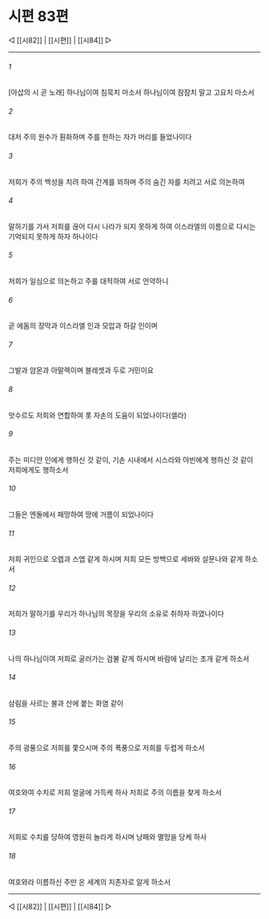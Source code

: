 ﻿# 시편 83편

◁ [[시82]] | [[시편]] | [[시84]] ▷
***

###### 1
[아삽의 시 곧 노래] 하나님이여 침묵치 마소서 하나님이여 잠잠치 말고 고요치 마소서

###### 2
대저 주의 원수가 훤화하며 주를 한하는 자가 머리를 들었나이다

###### 3
저희가 주의 백성을 치려 하여 간계를 꾀하며 주의 숨긴 자를 치려고 서로 의논하여

###### 4
말하기를 가서 저희를 끊어 다시 나라가 되지 못하게 하여 이스라엘의 이름으로 다시는 기억되지 못하게 하자 하나이다

###### 5
저희가 일심으로 의논하고 주를 대적하여 서로 언약하니

###### 6
곧 에돔의 장막과 이스라엘 인과 모압과 하갈 인이며

###### 7
그발과 암몬과 아말렉이며 블레셋과 두로 거민이요

###### 8
앗수르도 저희와 연합하여 롯 자손의 도움이 되었나이다(셀라)

###### 9
주는 미디안 인에게 행하신 것 같이, 기손 시내에서 시스라와 야빈에게 행하신 것 같이 저희에게도 행하소서

###### 10
그들은 엔돌에서 패망하여 땅에 거름이 되었나이다

###### 11
저희 귀인으로 오렙과 스엡 같게 하시며 저희 모든 방백으로 세바와 살문나와 같게 하소서

###### 12
저희가 말하기를 우리가 하나님의 목장을 우리의 소유로 취하자 하였나이다

###### 13
나의 하나님이여 저희로 굴러가는 검불 같게 하시며 바람에 날리는 초개 같게 하소서

###### 14
삼림을 사르는 불과 산에 붙는 화염 같이

###### 15
주의 광풍으로 저희를 쫓으시며 주의 폭풍으로 저희를 두렵게 하소서

###### 16
여호와여 수치로 저희 얼굴에 가득케 하사 저희로 주의 이름을 찾게 하소서

###### 17
저희로 수치를 당하여 영원히 놀라게 하시며 낭패와 멸망을 당케 하사

###### 18
여호와라 이름하신 주만 온 세계의 지존자로 알게 하소서


***
◁ [[시82]] | [[시편]] | [[시84]] ▷